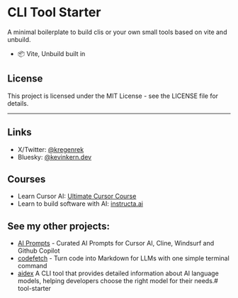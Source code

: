 # CLI Tool Starter

A minimal boilerplate to build clis or your own small tools based on vite and unbuild.

- 📦 Vite, Unbuild built in

## License

This project is licensed under the MIT License - see the LICENSE file for details.

---

## Links

- X/Twitter: [@kregenrek](https://x.com/kregenrek)
- Bluesky: [@kevinkern.dev](https://bsky.app/profile/kevinkern.dev)

## Courses
- Learn Cursor AI: [Ultimate Cursor Course](https://www.instructa.ai/en/cursor-ai)
- Learn to build software with AI: [instructa.ai](https://www.instructa.ai)

## See my other projects:

* [AI Prompts](https://github.com/instructa/ai-prompts/blob/main/README.md) - Curated AI Prompts for Cursor AI, Cline, Windsurf and Github Copilot
* [codefetch](https://github.com/regenrek/codefetch) - Turn code into Markdown for LLMs with one simple terminal command
* [aidex](https://github.com/regenrek/aidex) A CLI tool that provides detailed information about AI language models, helping developers choose the right model for their needs.# tool-starter
